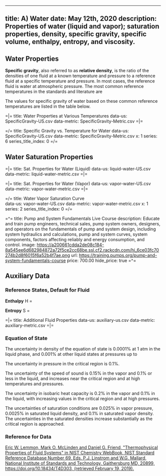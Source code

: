 -----
title: A) Water
date: May 12th, 2020
description: Properties of water (liquid and vapor); saturation properties, density, specific gravity, specific volume, enthalpy, entropy, and viscosity.
-----

## Water Properties 

**Specific gravity**, also referred to as **relative density**, is the ratio of the densities of one fluid at a known temperature and pressure to a reference fluid at a specific
temperature and pressure. In most cases, the reference fluid is water at atmospheric pressure. The most common reference temperatures in the standards and literature are
<units us = "39.2 °F at which water is the most dense, 60 °F, and 68 °F. Generally, scientific research and common fluids use 39.2 °F while engineering
and petroleum applications use 60 °F." metric = "4 °C at which water is the most dense, 15.56 °C, and 20 °C. Generally, scientific research and common fluids use 4 °C  while engineering
and petroleum applications use 15.56 °C."/>

The values for specific gravity of water based on these common reference temperatures are listed in the table below. 

=|=
title: Water Properties at Various Temperatures
data-us: SpecificGravity-US.csv
data-metric: SpecificGravity-Metric.csv
=|=


=/=
title: Specific Gravity vs. Temperature for Water
data-us: SpecificGravity-US.csv
data-metric: SpecificGravity-Metric.csv
x: 1
series: 6
series_title_index: 0
=/=




## Water Saturation Properties 



=|=
title: Sat. Properties for Water (Liquid)
data-us: liquid-water-US.csv
data-metric: liquid-water-metric.csv
=|=

=|=
title: Sat. Properties for Water (Vapor)
data-us: vapor-water-US.csv
data-metric: vapor-water-metric.csv
=|=

=/=
title: Water Vapor Saturation Curve  
data-us: vapor-water-US.csv
data-metric: vapor-water-metric.csv
x: 1
series: 2
series_title_index: 0
=/=

=^=
title: Pump and System Fundamentals Live Course
description: Educate and train pump engineers, technical sales, pump system owners, designers, and operators on the fundamentals of pump and system design, including system hydraulics and calculations, pump and system curves, system components, factors affecting reliably and energy consumption, and control. 
image: https://a200661cdda2de08c184-8a545ee6d682984872a72f5ce2cc68be.ssl.cf2.rackcdn.com/hi_6ce03fc70274b2d8f6015f6a52b4f7ae.png
url: https://training.pumps.org/pump-and-system-fundamentals-course 
price: 700.00
hide_price: true
=^=

## Auxiliary Data

### Reference States, Default for Fluid

**Enthalpy**
H = <units us = "19771.296 Btu/lb-mole at 80.3 °F and 0.15 psia" metric="2551.014 kJ/kg at 26.9 °C and 0.010 bar"></units>

**Entropy**
S = <units us = "39.198 Btu/lb-mole*R at 80.3 °F and 0.15 psia" metric = "9.104 J/g*K at 26.9 °C and 0.010 bar"></units>


=|=
title: Additional Fluid Properties
data-us: auxiliary-us.csv
data-metric: auxiliary-metric.csv
=|=


### Equation of State
The uncertainty in density of the equation of state is 0.0001% at 1 atm in the liquid phase, 
and 0.001% at other liquid states at pressures up to <units us = "1450 psi and temperatures to 761.4 R. 
In the vapor phase, the uncertainty is 0.05% or less. The uncertainties rise at higher temperatures and/or pressures, but 
are generally less than 0.1% in density except at extreme conditions."
metric = "10 MPa  and temperatures to 423 K. In the vapor phase, the uncertainty is 0.05% or less. The uncertainties rise at higher temperatures and/or pressures, but are generally less than 0.1% in density except at extreme conditions."/>

The uncertainty in pressure in the critical region is 0.1%. 

The uncertainty of the speed of sound is 0.15% in the vapor and 0.1% or less in the liquid, and increases near the critical region and at high temperatures and pressures. 

The uncertainty in isobaric heat capacity is 0.2% in the vapor and 0.1% in the liquid, with increasing values in the critical region and at high pressures. 

The uncertainties of saturation conditions are 0.025% in vapor pressure, 0.0025% in saturated liquid density, and 0.1% in saturated vapor density. The uncertainties in the saturated densities increase substantially as the critical region is approached. 

### Reference for Data
[Eric W. Lemmon, Mark O. McLinden and Daniel G. Friend, "Thermophysical Properties of Fluid Systems" in NIST Chemistry WebBook, NIST Standard Reference Database Number 69, Eds. P.J. Linstrom and W.G. Mallard, National Institute of Standards and Technology, Gaithersburg MD, 20899, https://doi.org/10.18434/T4D303, (retrieved February 19, 2019).](https://webbook.nist.gov/cgi/fluid.cgi?Action=Load&ID=C7732185&Type=SatP&Digits=5&THigh=705.1&TLow=32&TInc=20&RefState=DEF&TUnit=F&PUnit=psia&DUnit=lbm%2Fft3&HUnit=Btu%2Flb-mole&WUnit=ft%2Fs&VisUnit=cP&STUnit=lb%2Fin)

